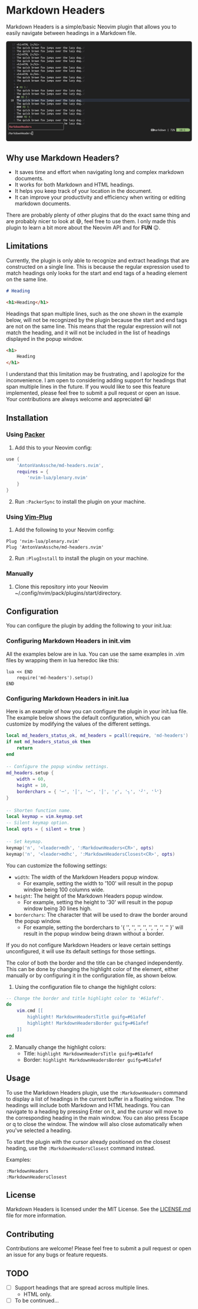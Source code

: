 # Markdown Headers

Markdown Headers is a simple/basic Neovim plugin that allows you to easily navigate between headings in a Markdown file.

![preview](./assets/preview.gif)

## Why use Markdown Headers?

-   It saves time and effort when navigating long and complex markdown documents.
-   It works for both Markdown and HTML headings.
-   It helps you keep track of your location in the document.
-   It can improve your productivity and efficiency when writing or editing markdown documents.

There are probably plenty of other plugins that do the exact same thing and are probably nicer to look at 😅, feel free to use them.
I only made this plugin to learn a bit more about the Neovim API and for **FUN** 😉.

## Limitations

Currently, the plugin is only able to recognize and extract headings that are constructed on a single line.
This is because the regular expression used to match headings only looks for the start and end tags of a heading element on the same line.

```markdown
# Heading
```

```html
<h1>Heading</h1>
```

Headings that span multiple lines, such as the one shown in the example below, will not be recognized by the plugin because the start and end tags are not on the same line.
This means that the regular expression will not match the heading, and it will not be included in the list of headings displayed in the popup window.

```html
<h1>
    Heading
</h1>
```

I understand that this limitation may be frustrating, and I apologize for the inconvenience.
I am open to considering adding support for headings that span multiple lines in the future.
If you would like to see this feature implemented, please feel free to submit a pull request or open an issue.
Your contributions are always welcome and appreciated 😀!

## Installation

### Using [Packer](https://github.com/wbthomason/packer.nvim)

1. Add this to your Neovim config:

```lua
use {
    'AntonVanAssche/md-headers.nvim',
    requires = {
        'nvim-lua/plenary.nvim'
    }
}

```

2. Run `:PackerSync` to install the plugin on your machine.

### Using [Vim-Plug](https://github.com/junegunn/vim-plug)

1. Add the following to your Neovim config:

```vim
Plug 'nvim-lua/plenary.nvim'
Plug 'AntonVanAssche/md-headers.nvim'
```

2. Run `:PlugInstall` to install the plugin on your machine.

### Manually

1. Clone this repository into your Neovim ~/.config/nvim/pack/plugins/start/directory.

## Configuration

You can configure the plugin by adding the following to your init.lua:

### Configuring Markdown Headers in init.vim

All the examples below are in lua. You can use the same examples in .vim files by wrapping them in lua heredoc like this:

```vim
lua << END
    require('md-headers').setup()
END
```

### Configuring Markdown Headers in init.lua

Here is an example of how you can configure the plugin in your init.lua file.
The example below shows the default configuration, which you can customize by modifying the values of the different settings.

```lua
local md_headers_status_ok, md_headers = pcall(require, 'md-headers')
if not md_headers_status_ok then
    return
end

-- Configure the popup window settings.
md_headers.setup {
    width = 60,
    height = 10,
    borderchars = { '─', '│', '─', '│', '╭', '╮', '╯', '╰'}
}

-- Shorten function name.
local keymap = vim.keymap.set
-- Silent keymap option.
local opts = { silent = true }

-- Set keymap.
keymap('n', '<leader>mdh', ':MarkdownHeaders<CR>', opts)
keymap('n', '<leader>mdhc', ':MarkdownHeadersClosest<CR>', opts)
```

You can customize the following settings:

-   `width`: The width of the Markdown Headers popup window.
    -   For example, setting the width to '100' will result in the popup window being 100 columns wide.
-   `height`: The height of the Markdown Headers popup window.
    -   For example, setting the height to '30' will result in the popup window being 30 lines high.
-   `borderchars`: The character that will be used to draw the border around the popup window.
    -   For example, setting the borderchars to '{ '', '', '', '', '', '', '', '' }' will result in the popup window being drawn without a border.

If you do not configure Markdown Headers or leave certain settings unconfigured, it will use its default settings for those settings.

The color of both the border and the title can be changed independently. This can be done by changing the highlight color of the element, either manually or by configuring it in the configuration file, as shown below.

1.  Using the configuration file to change the highlight colors:

```lua
-- Change the border and title highlight color to '#61afef'.
do
    vim.cmd [[
        highlight! MarkdownHeadersTitle guifg=#61afef
        highlight! MarkdownHeadersBorder guifg=#61afef
    ]]
end
```

2. Manually change the highlight colors:
    - Title: `highlight MarkdownHeadersTitle guifg=#61afef`
    - Border: `highlight MarkdownHeadersBorder guifg=#61afef`

## Usage

To use the Markdown Headers plugin, use the `:MarkdownHeaders` command to display a list of headings in the current buffer in a floating window.
The headings will include both Markdown and HTML headings.
You can navigate to a heading by pressing Enter on it, and the cursor will move to the corresponding heading in the main window.
You can also press Escape or q to close the window.
The window will also close automatically when you've selected a heading.

To start the plugin with the cursor already positioned on the closest heading, use the `:MarkdownHeadersClosest` command instead.

Examples:

```
:MarkdownHeaders
:MarkdownHeadersClosest
```

## License

Markdown Headers is licensed under the MIT License. See the [LICENSE.md](./LICENSE.md) file for more information.

## Contributing

Contributions are welcome! Please feel free to submit a pull request or open an issue for any bugs or feature requests.

## TODO

-   [ ] Support headings that are spread across multiple lines.
    -   HTML only.
-   [ ] To be continued...
